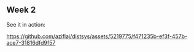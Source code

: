 ## Week 2

See it in action:

https://github.com/aziflaj/distsys/assets/5219775/f471235b-ef3f-457b-ace7-31816dfd9f57

